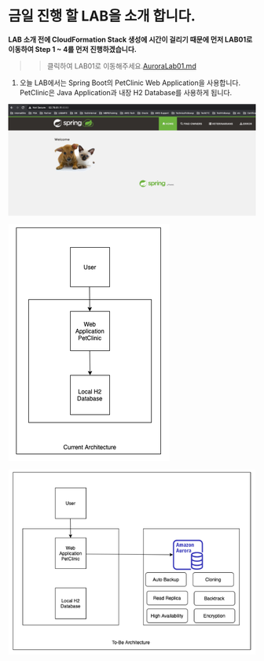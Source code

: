 # 금일 진행 할 LAB을 소개 합니다.

**LAB 소개 전에 CloudFormation Stack 생성에 시간이 걸리기 때문에 먼저 LAB01로 이동하여 Step 1 ~ 4를 먼저 진행하겠습니다.**

> > 클릭하여 LAB01로 이동해주세요.[AuroraLab01.md](AuroraLab01.md)

1. 오늘 LAB에서는 Spring Boot의 PetClinic Web Application을 사용합니다. PetClinic은 Java Application과 내장 H2 Database를 사용하게 됩니다.

<kbd> ![GitHub Logo](images/10.png) </kbd>

<kbd> ![GitHub Logo](images/55.png) </kbd>

<kbd> ![GitHub Logo](images/56.png) </kbd>
